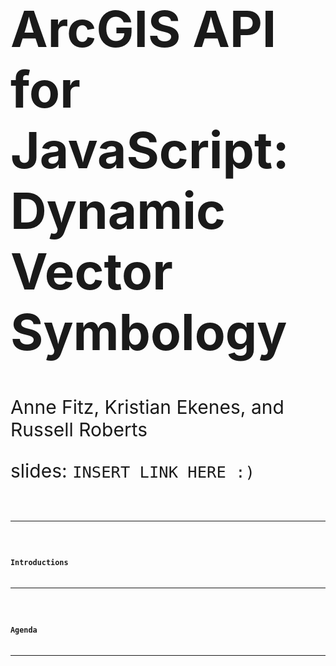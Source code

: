 <!-- .slide: data-background="../reveal.js/img/bg-1.png" -->
<!-- .slide: class="title" -->
</br></br>
<h1 style="text-align: left; font-size: 80px;">ArcGIS API for JavaScript: Dynamic Vector Symbology</h1>
<p style="text-align: left; font-size: 30px;">Anne Fitz, Kristian Ekenes, and Russell Roberts</p>
<p style="text-align: left; font-size: 30px;">slides: <a><code>INSERT LINK HERE :) <code></a></p>

----
<!-- .slide: data-background="../reveal.js/img/bg-4.png" -->
### Introductions

----
<!-- .slide: data-background="../reveal.js/img/bg-3.png" -->
### Agenda

----
<!-- .slide: data-background="../reveal.js/img/bg-5.png" -->